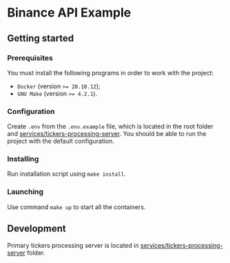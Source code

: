 # Binance API Example

## Getting started

### Prerequisites

You must install the following programs in order to work
with the project:

- `Docker` (version `>= 20.10.12`);
- `GNU Make` (version `>= 4.2.1`).

### Configuration

Create `.env` from the `.env.example` file, which is located in the root folder and [services/tickers-processing-server](services/tickers-processing-server).
You should be able to run the project with the default configuration.

### Installing

Run installation script using `make install`.

### Launching

Use command `make up` to start all the containers.

## Development

Primary tickers processing server is located in [services/tickers-processing-server](services/tickers-processing-server) folder.
